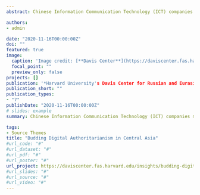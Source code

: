 ```yaml
---
abstract: Chinese Information Communication Technology (ICT) companies mass produce digital surveillance technology and export it globally, which may cause the expansion of Digital Authoritarianism across the developing world. Looking specifically at Central Asia, it is clear that authoritarian regimes are quickly developing their surveillance capacity by importing advanced cameras and facial recognition systems as part of "Safe City" initiatives. The implications for state-surveillance in the developing world are dire. 

authors:
- admin

date: "2020-11-16T00:00:00Z"
doi: ""
featured: true
image:
  caption: 'Image credit: [**Davis Center**](https://daviscenter.fas.harvard.edu/insights/budding-digital-authoritarianism-central-asia)'
  focal_point: ""
  preview_only: false
projects: []
publication: '*Harvard University's Davis Center for Russian and Eurasian Studies*'
publication_short: ""
publication_types:
- "7"
publishDate: "2020-11-16T00:00:00Z"
# slides: example
summary: Chinese Information Communication Technology (ICT) companies mass produce digital surveillance technology and export it globally, which may cause the expansion of Digital Authoritarianism across the developing world. Looking specifically at Central Asia, it is clear that authoritarian regimes are quickly developing their surveillance capacity by importing advanced cameras and facial recognition systems as part of "Safe City" initiatives. The implications for state-surveillance in the developing world are dire. 

tags:
- Source Themes
title: "Budding Digital Authoritarianism in Central Asia" 
#url_code: "#"
#url_dataset: "#"
#url_pdf: "#" 
#url_poster: "#"
url_project: https://daviscenter.fas.harvard.edu/insights/budding-digital-authoritarianism-central-asia
#url_slides: "#"
#url_source: "#"
#url_video: "#"
---
```



